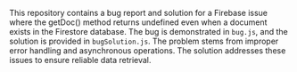 This repository contains a bug report and solution for a Firebase issue where the getDoc() method returns undefined even when a document exists in the Firestore database. The bug is demonstrated in `bug.js`, and the solution is provided in `bugSolution.js`.  The problem stems from improper error handling and asynchronous operations. The solution addresses these issues to ensure reliable data retrieval.